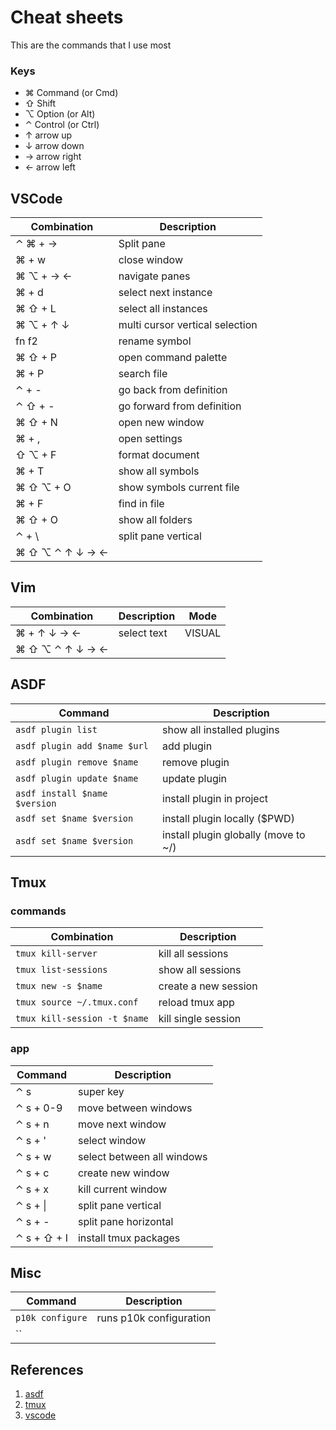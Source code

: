 # Cheat sheets

This are the commands that I use most

### Keys
* ⌘ Command (or Cmd)
* ⇧ Shift
* ⌥ Option (or Alt)
* ⌃ Control (or Ctrl)
* ↑ arrow up 
* ↓ arrow down
* → arrow right
* ← arrow left

## VSCode
| Combination     | Description                     |
| --------------- | ------------------------------- |
| ⌃ ⌘ + →         | Split pane                      |
| ⌘ + w           | close window                    |
| ⌘ ⌥ + → ←       | navigate panes                  |
| ⌘ + d           | select next instance            |
| ⌘ ⇧ + L         | select all instances            |
| ⌘ ⌥ + ↑ ↓       | multi cursor vertical selection |
| fn f2           | rename symbol                   |
| ⌘ ⇧ + P         | open command palette            |
| ⌘ + P           | search file                     |
| ⌃ + -           | go back from definition         |
| ⌃ ⇧ + -         | go forward from definition      |
| ⌘ ⇧ + N         | open new window                 |
| ⌘ + ,           | open settings                   |
| ⇧ ⌥ + F         | format document                 |
| ⌘ + T           | show all symbols                |
| ⌘ ⇧ ⌥ + O       | show symbols current file       |
| ⌘ + F           | find in file                    |
| ⌘ ⇧ + O         | show all folders                |
| ⌃ + \           | split pane vertical             |
| ⌘ ⇧ ⌥ ⌃ ↑ ↓ → ← |                                 |

## Vim
| Combination     | Description | Mode   |
| --------------- | ----------- | ------ |
| ⌘ + ↑ ↓ → ←     | select text | VISUAL |
| ⌘ ⇧ ⌥ ⌃ ↑ ↓ → ← |             |        |
 

## ASDF
| Command                       | Description                          |
| ----------------------------- | ------------------------------------ |
| `asdf plugin list`            | show all installed plugins           |
| `asdf plugin add $name $url`  | add plugin                           |
| `asdf plugin remove $name`    | remove plugin                        |
| `asdf plugin update $name`    | update plugin                        |
| `asdf install $name $version` | install plugin in project            |
| `asdf set $name $version`     | install plugin locally ($PWD)        |
| `asdf set $name $version`     | install plugin globally (move to ~/) |

## Tmux
### commands
| Combination                  | Description          |
| ---------------------------- | -------------------- |
| `tmux kill-server`           | kill all sessions    |
| `tmux list-sessions`         | show all sessions    |
| `tmux new -s $name`          | create a new session |
| `tmux source ~/.tmux.conf`   | reload tmux app      |
| `tmux kill-session -t $name` | kill single session  |

### app
| Command     | Description                |
| ----------- | -------------------------- |
| ⌃ s         | super key                  |
| ⌃ s + 0-9   | move between windows       |
| ⌃ s + n     | move next window           |
| ⌃ s + '     | select window              |
| ⌃ s + w     | select between all windows |
| ⌃ s + c     | create new window          |
| ⌃ s + x     | kill current window        |
| ⌃ s + \|    | split pane vertical        |
| ⌃ s + -     | split pane horizontal      |
| ⌃ s + ⇧ + I | install tmux packages      |

## Misc
| Command          | Description             |
| ---------------- | ----------------------- |
| `p10k configure` | runs p10k configuration |
| ``               |                         |



## References

1. [asdf](https://asdf-vm.com/manage/commands.html)
2. [tmux](https://medium.com/@Sle3pyHead/tmux-cheat-sheet-and-quick-guide-44038cbe2870)
3. [vscode](https://code.visualstudio.com/shortcuts/keyboard-shortcuts-macos.pdf)
